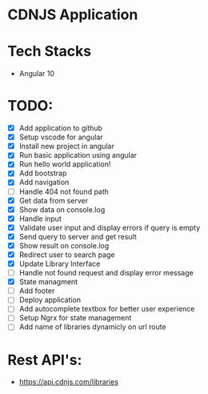 # CDNJS Application

# Tech Stacks

* Angular 10

# TODO:

* [x] Add application to github
* [x] Setup vscode for angular
* [x] Install new project in angular
* [x] Run basic application using angular
* [x] Run hello world application!
* [x] Add bootstrap
* [x] Add navigation
* [ ] Handle 404 not found path
* [x] Get data from server
* [x] Show data on console.log
* [x] Handle input
* [x] Validate user input and display errors if query is empty
* [x] Send query to server and get result 
* [x] Show result on console.log
* [x] Redirect user to search page
* [x] Update Library Interface
* [ ] Handle not found request and display error message
* [x] State managment
* [ ] Add footer
* [ ] Deploy application
* [ ] Add autocomplete textbox for better user experience
* [ ] Setup Ngrx for state management 
* [ ] Add name of libraries dynamicly on url route

# Rest API's:

* https://api.cdnjs.com/libraries

